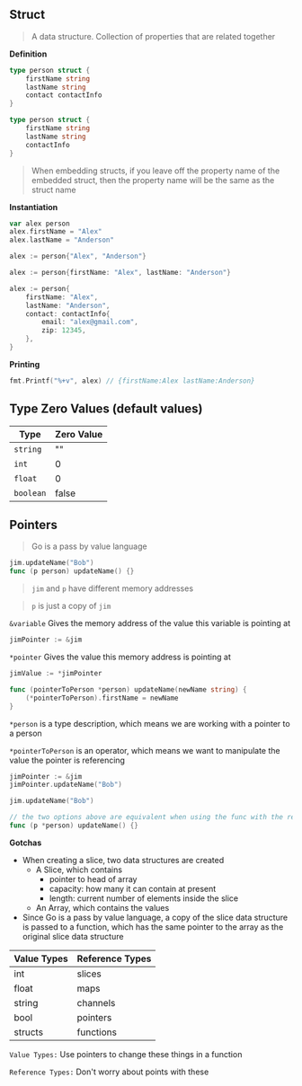 ## Struct
> A data structure. Collection of properties that are related together

**Definition**
```go
type person struct {
    firstName string
    lastName string
    contact contactInfo
}

type person struct {
    firstName string
    lastName string
    contactInfo
}
```
> When embedding structs, if you leave off the property name of the embedded struct, then the property name will be the same as the struct name

**Instantiation**
```go
var alex person
alex.firstName = "Alex"
alex.lastName = "Anderson"

alex := person{"Alex", "Anderson"}

alex := person{firstName: "Alex", lastName: "Anderson"}

alex := person{
    firstName: "Alex", 
    lastName: "Anderson",
    contact: contactInfo{
        email: "alex@gmail.com",
        zip: 12345,
    },
}
```
**Printing**
```go
fmt.Printf("%+v", alex) // {firstName:Alex lastName:Anderson}
```

## Type Zero Values (default values)
| Type | Zero Value |
|------|------------|
| `string` | "" |
| `int` | 0 |
| `float` | 0 |
| `boolean` | false |

## Pointers
> Go is a pass by value language

```go
jim.updateName("Bob")
func (p person) updateName() {}
```
> `jim` and `p` have different memory addresses

> `p` is just a copy of `jim`

`&variable` Gives the memory address of the value this variable is pointing at
```go
jimPointer := &jim
```

`*pointer` Gives the value this memory address is pointing at
```go
jimValue := *jimPointer
```

```go
func (pointerToPerson *person) updateName(newName string) {
    (*pointerToPerson).firstName = newName 
}
```
`*person` is a type description, which means we are working with a pointer to a person

`*pointerToPerson` is an operator, which means we want to manipulate the value the pointer is referencing

```go
jimPointer := &jim
jimPointer.updateName("Bob")

jim.updateName("Bob")

// the two options above are equivalent when using the func with the receiver below
func (p *person) updateName() {}
```

**Gotchas**
-  When creating a slice, two data structures are created
    - A Slice, which contains
        - pointer to head of array
        - capacity: how many it can contain at present
        - length: current number of elements inside the slice
    - An Array, which contains the values
- Since Go is a pass by value language, a copy of the slice data structure is passed to a function, which has the same pointer to the array as the original slice data structure

| Value Types | Reference Types |
|-------------|-----------------|
| int | slices|
| float | maps |
| string | channels |
| bool | pointers |
| structs | functions |

`Value Types:` Use pointers to change these things in a function

`Reference Types:` Don't worry about points with these 
